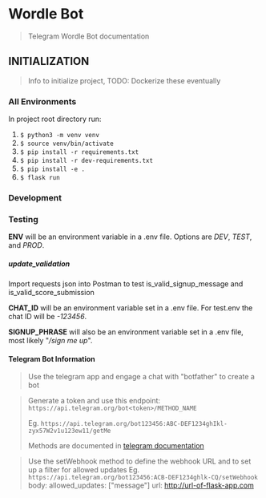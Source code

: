 # Wordle Bot

> Telegram Wordle Bot documentation

## INITIALIZATION

> Info to initialize project, TODO: Dockerize these eventually 

### All Environments

In project root directory run: 

1. `$ python3 -m venv venv`
2. `$ source venv/bin/activate`
3. `$ pip install -r requirements.txt`
4. `$ pip install -r dev-requirements.txt`
5. `$ pip install -e .`
6. `$ flask run`



### Development



### Testing

**ENV** will be an environment variable in a .env file. Options are *DEV*, *TEST*, and *PROD*.

##### update_validation
Import requests json into Postman to test is_valid_signup_message and is_valid_score_submission

**CHAT_ID** will be an environment variable set in a .env file. For test.env the chat ID will be *-123456*.

**SIGNUP_PHRASE** will also be an environment variable set in a .env file, most likely "*/sign me up*".



#### Telegram Bot Information
>Use the telegram app and engage a chat with "botfather" to create a bot

>Generate a token and use this endpoint: 
`https://api.telegram.org/bot<token>/METHOD_NAME`
>
>Eg. `https://api.telegram.org/bot123456:ABC-DEF1234ghIkl-zyx57W2v1u123ew11/getMe`
>
> Methods are documented in [telegram documentation](https://core.telegram.org/bots/api#making-requests)


>Use the setWebhook method to define the webhook URL and to set up a filter for allowed updates
>Eg. `https://api.telegram.org/bot123456:ACB-DEF1234ghlk-CQ/setWebhook`
>body:
>allowed_updates: ["message"]
>url: http://url-of-flask-app.com